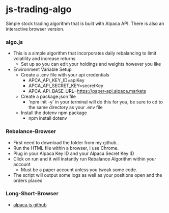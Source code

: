 # js-trading-algo
Simple stock trading algorithm that is built with Alpaca API. There is also an interactive browser version.

### algo.js
* This is a simple algorithm that incorporates daily rebalancing to limit volatility and increase returns 
    * Set up so you can edit your holdings and weights however you like
* Environment Variable Setup
    * Create a .env file with your api credentials
        * APCA_API_KEY_ID=apiKey
        * APCA_API_SECRET_KEY=secretKey
        * APCA_API_BASE_URL=https://paper-api.alpaca.markets
    * Create a package.json file
        * 'npm init -y' in your terminal will do this for you, be sure to cd to the same directory as your .env file
    * Install the dotenv npm package
        * npm install dotenv
        
### Rebalance-Browser
* First need to download the folder from my github.. 
* Run the HTML file within a browser, I use Chrome. 
* Plug in your Alpaca Key ID and your Alpaca Secret Key ID
* Click on run and it will instantly run Rebalance Algorithm within your account
    * Must be a paper account unless you tweak some code.
* The script will output some logs as well as your positions open and the orders placed

### Long-Short-Browser
* [alpaca js github](https://github.com/alpacahq/alpaca-trade-api-js/tree/master/examples/long-short-browser)
